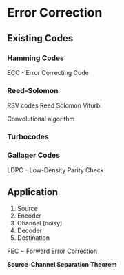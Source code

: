 # Error Correction


## Existing Codes

### Hamming Codes

ECC - Error Correcting Code


### Reed-Solomon

RSV codes
    Reed Solomon Viturbi

Convolutional algorithm


### Turbocodes


### Gallager Codes

LDPC - Low-Density Parity Check


## Application

1. Source
2. Encoder
3. Channel (noisy)
4. Decoder
5. Destination

FEC ~ Forward Error Correction

__Source-Channel Separation Theorem__


